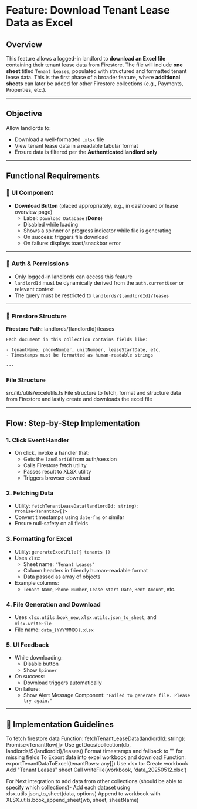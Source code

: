 # Feature: Download Tenant Lease Data as Excel

## Overview

This feature allows a logged-in landlord to **download an Excel file** containing their tenant lease data from Firestore. The file will include **one sheet** titled `Tenant Leases`, populated with structured and formatted tenant lease data. This is the first phase of a broader feature, where **additional sheets** can later be added for other Firestore collections (e.g., Payments, Properties, etc.).

---

## Objective

Allow landlords to:
- Download a well-formatted `.xlsx` file
- View tenant lease data in a readable tabular format
- Ensure data is filtered per the **Authenticated landlord only**

---

## Functional Requirements

### 🔘 UI Component

- **Download Button** (placed appropriately, e.g., in dashboard or lease overview page)
  - Label: `Download Database` (**Done**)
  - Disabled while loading
  - Shows a spinner or progress indicator while file is generating
  - On success: triggers file download
  - On failure: displays toast/snackbar error

---

### 🔐 Auth & Permissions

- Only logged-in landlords can access this feature
- `landlordId` must be dynamically derived from the `auth.currentUser` or relevant context
- The query must be restricted to `landlords/{landlordId}/leases`

---

### 📁 Firestore Structure

**Firestore Path:** landlords/{landlordId}/leases

    Each document in this collection contains fields like:

    - tenantName, phoneNumber, unitNumber, leaseStartDate, etc.
    - Timestamps must be formatted as human-readable strings

    ---

### File Structure
src/lib/utils/excelutils.ts
File structure to fetch, format and structure data from Firestore and lastly create and downloads the excel file 


---

## Flow: Step-by-Step Implementation

### 1. **Click Event Handler**
- On click, invoke a handler that:
  - Gets the `landlordId` from auth/session
  - Calls Firestore fetch utility
  - Passes result to XLSX utility
  - Triggers browser download

### 2. **Fetching Data**
- Utility: `fetchTenantLeaseData(landlordId: string): Promise<TenantRow[]>`
- Convert timestamps using `date-fns` or similar
- Ensure null-safety on all fields

### 3. **Formatting for Excel**
- Utility: `generateExcelFile({ tenants })`
- Uses `xlsx`:
  - Sheet name: `"Tenant Leases"`
  - Column headers in friendly human-readable format
  - Data passed as array of objects
- Example columns:
  - `Tenant Name`, `Phone Number`, `Lease Start Date`, `Rent Amount`, etc.

### 4. **File Generation and Download**
- Uses `xlsx.utils.book_new`, `xlsx.utils.json_to_sheet`, and `xlsx.writeFile`
- File name: `data_{YYYYMMDD}.xlsx`

### 5. **UI Feedback**
- While downloading:
  - Disable button
  - Show `Spinner`
- On success:
  - Download triggers automatically
- On failure:
  - Show Alert Message Component: `"Failed to generate file. Please try again."`

---

## 🧱 Implementation Guidelines
To fetch firestore data
    Function: fetchTenantLeaseData(landlordId: string): Promise<TenantRow[]>
    Use getDocs(collection(db, landlords/${landlordId}/leases))
    Format timestamps and fallback to "" for missing fields
To Export data into excel workbook and download 
    Function: exportTenantDataToExcel(tenantRows: any[])
    Use xlsx to: Create workbook
    Add "Tenant Leases" sheet
    Call writeFile(workbook, 'data_20250512.xlsx')

For Next integration to add data from other collections (should be able to specify which collections)- 
    Add each dataset using xlsx.utils.json_to_sheet(data, options)
    Append to workbook with XLSX.utils.book_append_sheet(wb, sheet, sheetName)
